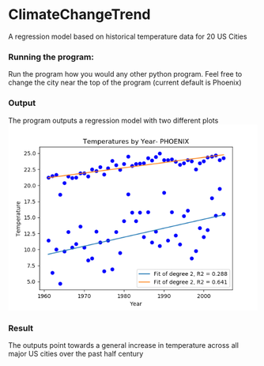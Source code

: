 # ClimateChangeTrend
A regression model based on historical temperature data for 20 US Cities

### Running the program:
Run the program how you would any other python program. Feel free to change the city near the top of the program (current default is Phoenix)

### Output
The program outputs a regression model with two different plots
<img src="images/phoenix.png">

### Result
The outputs point towards a general increase in temperature across all major US cities over the past half century
